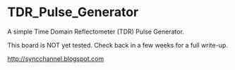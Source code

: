 # TDR_Pulse_Generator
A simple Time Domain Reflectometer (TDR) Pulse Generator.

This board is NOT yet tested. Check back in a few weeks for a full write-up.

http://syncchannel.blogspot.com
